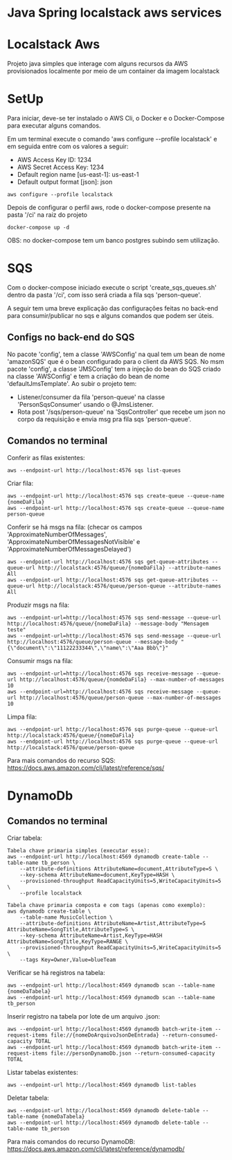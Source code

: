 # Java Spring localstack aws services

# Localstack Aws
Projeto java simples que interage com alguns recursos da AWS provisionados localmente por meio de um container da imagem localstack

# SetUp
Para iniciar, deve-se ter instalado o AWS Cli, o Docker e o Docker-Compose para executar alguns comandos.

Em um terminal execute o comando 'aws configure --profile localstack' e em seguida entre com os valores a seguir:
 - AWS Access Key ID: 1234
 - AWS Secret Access Key: 1234
 - Default region name [us-east-1]: us-east-1
 - Default output format [json]: json
 ```
 aws configure --profile localstack
 ```
Depois de configurar o perfil aws, rode o docker-compose presente na pasta '/ci' na raiz do projeto
```
docker-compose up -d
```

OBS: no docker-compose tem um banco postgres subindo sem utilização.

# SQS
Com o docker-compose iniciado execute o script 'create_sqs_queues.sh' dentro da pasta '/ci', com isso será criada a fila sqs 'person-queue'.

A seguir tem uma breve explicação das configurações feitas no back-end para consumir/publicar no sqs e alguns comandos que podem ser úteis.

## Configs no back-end do SQS
No pacote 'config', tem a classe 'AWSConfig' na qual tem um bean de nome 'amazonSQS' que é o bean configurado para o client da AWS SQS.
No msm pacote 'config', a classe 'JMSConfig' tem a injeção do bean do SQS criado na classe 'AWSConfig' e tem a criação do bean de nome 'defaultJmsTemplate'.
Ao subir o projeto tem: 
 - Listener/consumer da fila 'person-queue' na classe 'PersonSqsConsumer' usando o @JmsListener.
 - Rota post '/sqs/person-queue' na 'SqsController' que recebe um json no corpo da requisição e envia msg pra fila sqs 'person-queue'.

## Comandos no terminal
Conferir as filas existentes:
```
aws --endpoint-url http://localhost:4576 sqs list-queues
```

Criar fila:
```
aws --endpoint-url http://localhost:4576 sqs create-queue --queue-name {nomeDaFila}
aws --endpoint-url http://localhost:4576 sqs create-queue --queue-name person-queue
```

Conferir se há msgs na fila: (checar os campos 'ApproximateNumberOfMessages', 'ApproximateNumberOfMessagesNotVisible' e 'ApproximateNumberOfMessagesDelayed')
```
aws --endpoint-url http://localhost:4576 sqs get-queue-attributes --queue-url http://localstack:4576/queue/{nomeDaFila} --attribute-names All
aws --endpoint-url http://localhost:4576 sqs get-queue-attributes --queue-url http://localstack:4576/queue/person-queue --attribute-names All
```

Produzir msgs na fila:
```
aws --endpoint-url=http://localhost:4576 sqs send-message --queue-url http://localhost:4576/queue/{nomeDaFila} --message-body "Mensagem teste"
aws --endpoint-url=http://localhost:4576 sqs send-message --queue-url http://localhost:4576/queue/person-queue --message-body "{\"document\":\"11122233344\",\"name\":\"Aaa Bbb\"}"
```

Consumir msgs na fila:
```
aws --endpoint-url=http://localhost:4576 sqs receive-message --queue-url http://localhost:4576/queue/{nomdeDaFila} --max-number-of-messages 10
aws --endpoint-url=http://localhost:4576 sqs receive-message --queue-url http://localhost:4576/queue/person-queue --max-number-of-messages 10
```

Limpa fila:
```
aws --endpoint-url http://localhost:4576 sqs purge-queue --queue-url http://localstack:4576/queue/{nomeDaFila}
aws --endpoint-url http://localhost:4576 sqs purge-queue --queue-url http://localstack:4576/queue/person-queue
```

Para mais comandos do recurso SQS: https://docs.aws.amazon.com/cli/latest/reference/sqs/


# DynamoDb

## Comandos no terminal
Criar tabela:
``` 
Tabela chave primaria simples (executar esse):
aws --endpoint-url http://localhost:4569 dynamodb create-table --table-name tb_person \
    --attribute-definitions AttributeName=document,AttributeType=S \
    --key-schema AttributeName=document,KeyType=HASH \
    --provisioned-throughput ReadCapacityUnits=5,WriteCapacityUnits=5 \
    --profile localstack

Tabela chave primaria composta e com tags (apenas como exemplo):
aws dynamodb create-table \
    --table-name MusicCollection \
    --attribute-definitions AttributeName=Artist,AttributeType=S AttributeName=SongTitle,AttributeType=S \
    --key-schema AttributeName=Artist,KeyType=HASH AttributeName=SongTitle,KeyType=RANGE \
    --provisioned-throughput ReadCapacityUnits=5,WriteCapacityUnits=5 \
    --tags Key=Owner,Value=blueTeam
```

Verificar se há registros na tabela:
```
aws --endpoint-url http://localhost:4569 dynamodb scan --table-name {nomeDaTabela}
aws --endpoint-url http://localhost:4569 dynamodb scan --table-name tb_person
```

Inserir registro na tabela por lote de um arquivo .json:
```
aws --endpoint-url http://localhost:4569 dynamodb batch-write-item --request-items file://{nomeDoArquivoJsonDeEntrada} --return-consumed-capacity TOTAL
aws --endpoint-url http://localhost:4569 dynamodb batch-write-item --request-items file://personDynamoDb.json --return-consumed-capacity TOTAL
```

Listar tabelas existentes:
```
aws --endpoint-url http://localhost:4569 dynamodb list-tables
```

Deletar tabela:
```
aws --endpoint-url http://localhost:4569 dynamodb delete-table --table-name {nomeDaTabela}
aws --endpoint-url http://localhost:4569 dynamodb delete-table --table-name tb_person
```

Para mais comandos do recurso DynamoDB: https://docs.aws.amazon.com/cli/latest/reference/dynamodb/

